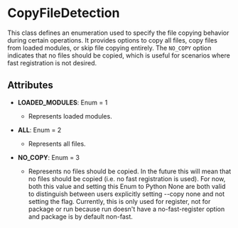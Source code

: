 # CopyFileDetection

This class defines an enumeration used to specify the file copying behavior during certain operations. It provides options to copy all files, copy files from loaded modules, or skip file copying entirely. The `NO_COPY` option indicates that no files should be copied, which is useful for scenarios where fast registration is not desired.

## Attributes

- **LOADED_MODULES**: Enum = 1
  - Represents loaded modules.

- **ALL**: Enum = 2
  - Represents all files.

- **NO_COPY**: Enum = 3
  - Represents no files should be copied. In the future this will mean that no files should be copied (i.e. no fast registration is used). For now, both this value and setting this Enum to Python None are both valid to distinguish between users explicitly setting --copy none and not setting the flag. Currently, this is only used for register, not for package or run because run doesn&#x27;t have a no-fast-register option and package is by default non-fast.



